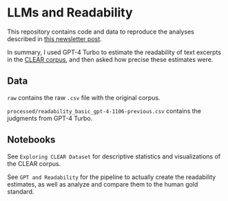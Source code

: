 # LLMs and Readability

This repository contains code and data to reproduce the analyses described in [this newsletter post](https://seantrott.substack.com/p/measuring-the-readability-of-texts).

In summary, I used GPT-4 Turbo to estimate the readability of text excerpts in the [CLEAR corpus](https://link.springer.com/article/10.3758/s13428-022-01802-x), and then asked how precise these estimates were.


## Data

`raw` contains the raw `.csv` file with the original corpus.

`processed/readability_basic_gpt-4-1106-previous.csv` contains the judgments from GPT-4 Turbo.

## Notebooks

See `Exploring CLEAR Dataset` for descriptive statistics and visualizations of the CLEAR corpus.

See `GPT and Readability` for the pipeline to actually create the readability estimates, as well as analyze and compare them to the human gold standard.
